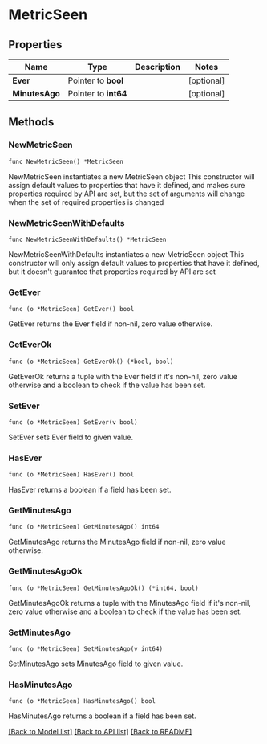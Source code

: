 # MetricSeen

## Properties

Name | Type | Description | Notes
------------ | ------------- | ------------- | -------------
**Ever** | Pointer to **bool** |  | [optional] 
**MinutesAgo** | Pointer to **int64** |  | [optional] 

## Methods

### NewMetricSeen

`func NewMetricSeen() *MetricSeen`

NewMetricSeen instantiates a new MetricSeen object
This constructor will assign default values to properties that have it defined,
and makes sure properties required by API are set, but the set of arguments
will change when the set of required properties is changed

### NewMetricSeenWithDefaults

`func NewMetricSeenWithDefaults() *MetricSeen`

NewMetricSeenWithDefaults instantiates a new MetricSeen object
This constructor will only assign default values to properties that have it defined,
but it doesn't guarantee that properties required by API are set

### GetEver

`func (o *MetricSeen) GetEver() bool`

GetEver returns the Ever field if non-nil, zero value otherwise.

### GetEverOk

`func (o *MetricSeen) GetEverOk() (*bool, bool)`

GetEverOk returns a tuple with the Ever field if it's non-nil, zero value otherwise
and a boolean to check if the value has been set.

### SetEver

`func (o *MetricSeen) SetEver(v bool)`

SetEver sets Ever field to given value.

### HasEver

`func (o *MetricSeen) HasEver() bool`

HasEver returns a boolean if a field has been set.

### GetMinutesAgo

`func (o *MetricSeen) GetMinutesAgo() int64`

GetMinutesAgo returns the MinutesAgo field if non-nil, zero value otherwise.

### GetMinutesAgoOk

`func (o *MetricSeen) GetMinutesAgoOk() (*int64, bool)`

GetMinutesAgoOk returns a tuple with the MinutesAgo field if it's non-nil, zero value otherwise
and a boolean to check if the value has been set.

### SetMinutesAgo

`func (o *MetricSeen) SetMinutesAgo(v int64)`

SetMinutesAgo sets MinutesAgo field to given value.

### HasMinutesAgo

`func (o *MetricSeen) HasMinutesAgo() bool`

HasMinutesAgo returns a boolean if a field has been set.


[[Back to Model list]](../README.md#documentation-for-models) [[Back to API list]](../README.md#documentation-for-api-endpoints) [[Back to README]](../README.md)


